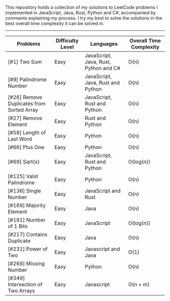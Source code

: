 This repository holds a collection of my solutions to LeetCode problems I implemented in JavaScript, Java, Rust, Python and C#, accompanied by comments explaining my process. I try my best to solve the solutions in the best overall time complexity it can be solved in. 



------------------------------------------------------------------------------------------------------------

Problems | Difficulty Level | Languages | Overall Time Complexity 
--- | --- | --- | ---
[#1] Two Sum | Easy | JavaScript, Java, Rust, Python and C# | O(n) 
[#9] Palindrome Number | Easy | JavaScript, Java, Rust and Python | O(n) 
[#26] Remove Duplicates from Sorted Array | Easy | JavaScript, Rust and Python | O(n) 
[#27] Remove Element | Easy | Rust and Python | O(n) 
[#58] Length of Last Word | Easy | Python | O(n) 
[#66] Plus One | Easy | Python | O(n) 
[#69] Sqrt(x) | Easy | JavaScript, Rust and Python | O(log(n)) 
[#125] Valid Palindrome | Easy | Python | O(n) 
[#136] Single Number | Easy | JavaScript and Rust | O(n)
[#169] Majority Element | Easy | Java | O(n)
[#191] Number of 1 Bits | Easy | JavaScript | O(log(n)) 
[#217] Contains Duplicate | Easy | Java | O(n)
[#231] Power of Two | Easy | Javascript and Java | O(1)
[#268] Missing Number | Easy | Python | O(n)
[#349] Intersection of Two Arrays | Easy | Javascript | O(n + m)
